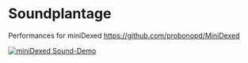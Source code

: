 # Soundplantage
Performances for miniDexed https://github.com/probonopd/MiniDexed

[![miniDexed Sound-Demo](https://res.cloudinary.com/marcomontalbano/image/upload/v1701433962/video_to_markdown/images/youtube--LMYvjFVMQkQ-c05b58ac6eb4c4700831b2b3070cd403.jpg)](https://www.youtube.com/watch?v=LMYvjFVMQkQ "miniDexed Sound-Demo")
